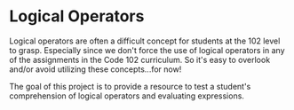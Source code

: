 # Logical Operators

Logical operators are often a difficult concept for students at the 102 level to grasp. Especially since we don't force the use of logical operators in any of the assignments in the Code 102 curriculum. So it's easy to overlook and/or avoid utilizing these concepts...for now!

The goal of this project is to provide a resource to test a student's comprehension of logical operators and evaluating expressions.

<!--  Incorporate functions next! -->
<!-- ## Practice Functions

1. Write a function isEvenAndDivisibleByFour that takes a number as an argument and returns true if the number is even and divisible by 4, and false otherwise.
2. Write a function isVowelOrEven that takes a string as an argument and returns true if the string contains a vowel or its length is even, and false otherwise.
3. Write a function isBetween that takes three numbers (a, b, c) as arguments and returns true if b is between a and c, and false otherwise.
4. Write a function hasEnoughCoins that takes two numbers (quarters, dimes) as arguments and returns true if the total value of the coins is at least 75 cents, and false otherwise.
5. Write a function isPalindrome that takes a string as an argument and returns true if the string is the same forwards and backwards, and false otherwise.
6. Write a function isMultipleOfThreeOrFive that takes a number as an argument and returns true if the number is a multiple of 3 or 5, and false otherwise.
7. Write a function isLeapYear that takes a year as an argument and returns true if the year is a leap year (divisible by 4, but not by 100 unless also divisible by 400), and false otherwise.
8. Write a function hasUniqueCharacters that takes a string as an argument and returns true if all the characters in the string are unique, and false otherwise. -->
